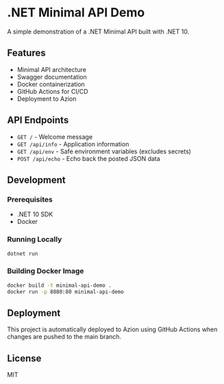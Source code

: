 # .NET Minimal API Demo

A simple demonstration of a .NET Minimal API built with .NET 10.

## Features

- Minimal API architecture
- Swagger documentation
- Docker containerization
- GitHub Actions for CI/CD
- Deployment to Azion

## API Endpoints

- `GET /` - Welcome message
- `GET /api/info` - Application information
- `GET /api/env` - Safe environment variables (excludes secrets)
- `POST /api/echo` - Echo back the posted JSON data

## Development

### Prerequisites

- .NET 10 SDK
- Docker

### Running Locally

```bash
dotnet run
```

### Building Docker Image

```bash
docker build -t minimal-api-demo .
docker run -p 8080:80 minimal-api-demo
```

## Deployment

This project is automatically deployed to Azion using GitHub Actions when changes are pushed to the main branch.

## License

MIT
